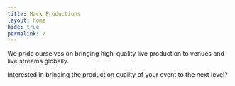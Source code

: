 ```yaml
---
title: Hack Productions
layout: home
hide: true
permalink: /
---
```


We  pride ourselves on bringing high-quality live production to venues and live streams globally.

Interested in bringing the production quality of your event to the next level?
